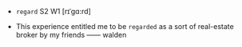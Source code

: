 - `regard` S2 W1 [rɪˈgɑ:rd]



-  This experience entitled me to be `regarded` as a sort of real-estate broker by my friends —— walden